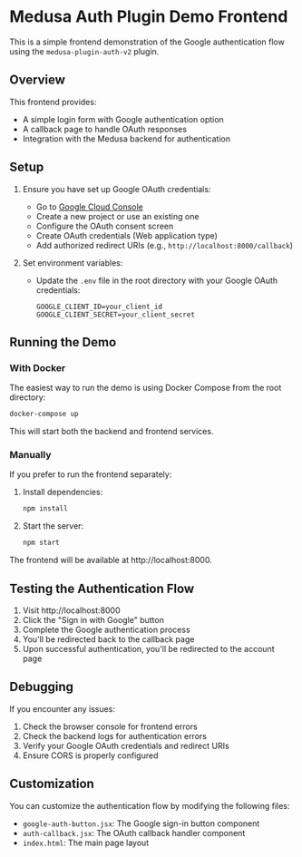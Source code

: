 # Medusa Auth Plugin Demo Frontend

This is a simple frontend demonstration of the Google authentication flow using the `medusa-plugin-auth-v2` plugin.

## Overview

This frontend provides:

- A simple login form with Google authentication option
- A callback page to handle OAuth responses
- Integration with the Medusa backend for authentication

## Setup

1. Ensure you have set up Google OAuth credentials:
   - Go to [Google Cloud Console](https://console.cloud.google.com/)
   - Create a new project or use an existing one
   - Configure the OAuth consent screen
   - Create OAuth credentials (Web application type)
   - Add authorized redirect URIs (e.g., `http://localhost:8000/callback`)

2. Set environment variables:
   - Update the `.env` file in the root directory with your Google OAuth credentials:
     ```
     GOOGLE_CLIENT_ID=your_client_id
     GOOGLE_CLIENT_SECRET=your_client_secret
     ```

## Running the Demo

### With Docker

The easiest way to run the demo is using Docker Compose from the root directory:

```bash
docker-compose up
```

This will start both the backend and frontend services.

### Manually

If you prefer to run the frontend separately:

1. Install dependencies:
   ```bash
   npm install
   ```

2. Start the server:
   ```bash
   npm start
   ```

The frontend will be available at http://localhost:8000.

## Testing the Authentication Flow

1. Visit http://localhost:8000
2. Click the "Sign in with Google" button
3. Complete the Google authentication process
4. You'll be redirected back to the callback page
5. Upon successful authentication, you'll be redirected to the account page

## Debugging

If you encounter any issues:

1. Check the browser console for frontend errors
2. Check the backend logs for authentication errors
3. Verify your Google OAuth credentials and redirect URIs
4. Ensure CORS is properly configured

## Customization

You can customize the authentication flow by modifying the following files:

- `google-auth-button.jsx`: The Google sign-in button component
- `auth-callback.jsx`: The OAuth callback handler component
- `index.html`: The main page layout
